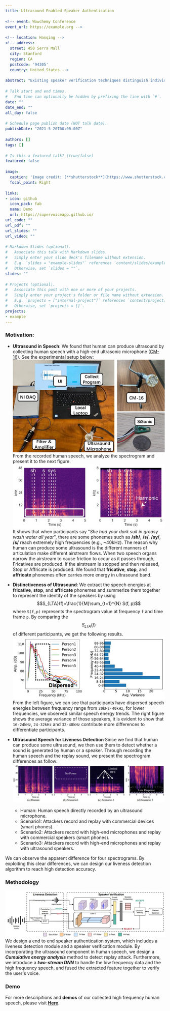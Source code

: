 ```yaml
---
title: Ultrasound Enabled Speaker Authentication

<!-- event: Wowchemy Conference
event_url: https://example.org -->

<!-- location: Hanqing -->
<!-- address:
  street: 450 Serra Mall
  city: Stanford
  region: CA
  postcode: '94305'
  country: United States -->

abstract: "Existing speaker verification techniques distinguish individual speakers via the spectrographic features extracted from an audible frequency range of voice commands. However, they often have high error rates and/or long delays. In this paper, we explore a new direction of human voice research by scrutinizing the unique characteristics of human speech at the ultrasound frequency band. Our research indicates that the high-frequency ultrasound components (e.g. speech fricatives) from 20 to 48 kHz can significantly enhance the security and accuracy of speaker verification. We propose a speaker verification system, which uses a two-stream DNN architecture with a feature fusion mechanism to generate distinctive speaker models. To test the system, we create a speech dataset with 12 hours of audio (9,050 voice samples) from 128 participants. In addition, we create a second spoofed voice dataset to evaluate its security. In order to balance between controlled recordings and real-world applications, the audio recordings are collected from two quiet rooms by 8 different recording devices, including 7 smartphones and an ultrasound microphone. Our evaluation shows that our system achieves 0.58% equal error rate in the speaker verification task, which reduces the best equal error rate of the existing systems by 86.1%. Besides, our system only takes 120 ms for testing an incoming utterance,  within 91 ms processing time, we achieve 0% equal error rate in detecting replay attacks launched by 5 different loudspeakers."

# Talk start and end times.
#   End time can optionally be hidden by prefixing the line with `#`.
date: ""
date_end: ""
all_day: false

# Schedule page publish date (NOT talk date).
publishDate: "2021-5-20T00:00:00Z"

authors: []
tags: []

# Is this a featured talk? (true/false)
featured: false

image:
  caption: 'Image credit: [**shutterstock**](https://www.shutterstock.com/image-vector/voice-authentication-technology-vector-head-profile-1310817581)'
  focal_point: Right

links:
- icon: github
  icon_pack: fab
  name: Demo
  url: https://supervoiceapp.github.io/
url_code: ""
url_pdf: ""
url_slides: ""
url_video: ""

# Markdown Slides (optional).
#   Associate this talk with Markdown slides.
#   Simply enter your slide deck's filename without extension.
#   E.g. `slides = "example-slides"` references `content/slides/example-slides.md`.
#   Otherwise, set `slides = ""`.
slides: ""

# Projects (optional).
#   Associate this post with one or more of your projects.
#   Simply enter your project's folder or file name without extension.
#   E.g. `projects = ["internal-project"]` references `content/project/deep-learning/index.md`.
#   Otherwise, set `projects = []`.
projects:
- example
---
```


### **Motivation**:

- **Ultrasound in Speech**: We found that human can produce ultrasound by collecting human speech with a high-end ultrasonic microphone ([CM-16](http://www.avisoft.com/ultrasound-microphones/cm16-cmpa/)). See the experimental setup below:
![setup](testbed.JPG) From the recorded human speech, we analyze the spectrogram and present it to the next figure.
![method](ultrasound_audio.JPG)
It shows that when participants say "*She had your dark suit in greasy wash water all year*", there are some phonemes such as **/sh/**, **/s/**, **/sy/**, **/s/** reach extremely high frequencies (e.g., ~40kHz). The reason why human can produce some ultrasound is the different manners of articulation make different airstream flows. When two speech organs narrow the airstream to cause friction to occur as it passes through, Fricatives are produced. If the airstream is stopped and then released, Stop or Affricate is produced. We found that **fricative**, **stop**, and **affricate** phonemes often carries more energy in ultrasound band.

- **Distinctiveness of Ultrasound**: We extract the speech energies at **fricative**, **stop**, and **affricate** phonemes and summerize them together to represent the identity of the speakers by using $$S_{LTA}(f)=\frac{1}{M}\sum_{t=1}^{N} S(f, p)$$
where `S(f,p)` represents the spectrogram value at frequency `f` and time frame `p`. By comparing the $$S_{LTA}(f)$$ of different participants, we get the following results.
![distinct](distinctive.JPG)
From the left figure, we can see that participants have dispersed speech energies between frequency range from `20kHz-40kHz`, for lower frequencies, we observed similar speech energy trends. The right figure shows the average variance of those speakers, it is evident to show that `16-24kHz`, `24-32kHz` and `32-40kHz` contribute more differences to differentiate participants.

- **Ultrasound Speech for Liveness Detection** Since we find that human can produce some ultrasound, we then use them to detect whether a sound is generated by human or a speaker.
 Through recording the human speech and the replay sound, we present the spectrogram differences as follow: ![liveness](liveness.JPG)
   + Human: Human speech directly recorded by an ultrasound microphone.
   + Scenario1: Attackers record and replay with commercial devices (smart phones).
   + Scenario2: Attackers record with high-end microphones and replay with commercial speakers (smart phones).
   + Scenario3: Attackers record with high-end microphones and replay with ultrasound speakers.

We can observe the apparent difference for four spectrograms. By exploiting this clear differences, we can design our liveness detection algorithm to reach high detection accuracy.

### **Methodology**

![model](model.JPG)
We design a end to end speaker authentication system, which includes a liveness detection module and a speaker verification module. By incorporating the ultrasound component in human speech, we design a <em>**Cumulative energy analysis**</em> method to detect replay attack. Furthermore, we introduce a <em>**two-stream DNN**</em> to handle the low frequency data and the high frequency speech, and fused the extracted feature together to verify the user's voice.

### **Demo**
For more descripitions and **demos** of our collected high frequency human speech, please visit [**Here**](https://supervoiceapp.github.io).
